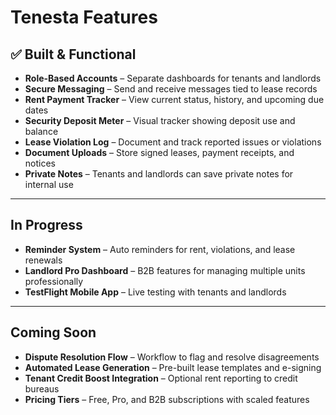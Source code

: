 # Tenesta Features

## ✅ Built & Functional
- **Role-Based Accounts** – Separate dashboards for tenants and landlords
- **Secure Messaging** – Send and receive messages tied to lease records
- **Rent Payment Tracker** – View current status, history, and upcoming due dates
- **Security Deposit Meter** – Visual tracker showing deposit use and balance
- **Lease Violation Log** – Document and track reported issues or violations
- **Document Uploads** – Store signed leases, payment receipts, and notices
- **Private Notes** – Tenants and landlords can save private notes for internal use

---

##  In Progress
- **Reminder System** – Auto reminders for rent, violations, and lease renewals
- **Landlord Pro Dashboard** – B2B features for managing multiple units professionally
- **TestFlight Mobile App** – Live testing with tenants and landlords

---

## Coming Soon
- **Dispute Resolution Flow** – Workflow to flag and resolve disagreements
- **Automated Lease Generation** – Pre-built lease templates and e-signing
- **Tenant Credit Boost Integration** – Optional rent reporting to credit bureaus
- **Pricing Tiers** – Free, Pro, and B2B subscriptions with scaled features
